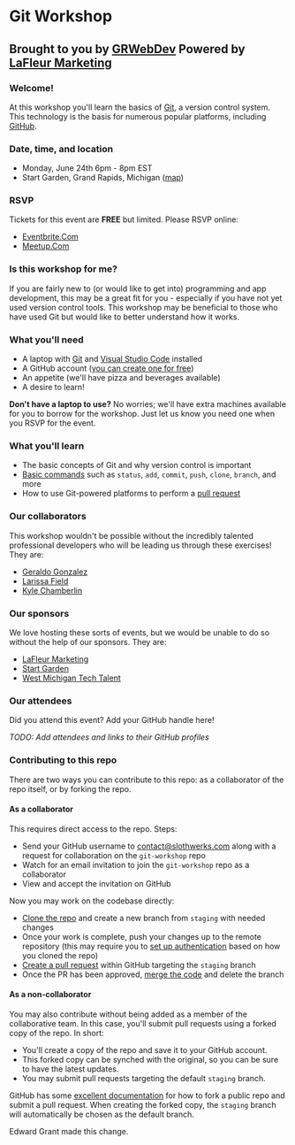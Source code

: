 # Git Workshop
## Brought to you by [GRWebDev](https://www.meetup.com/grwebdev/) Powered by [LaFleur Marketing](https://lafleur.marketing/)

### Welcome!
At this workshop you'll learn the basics of [Git](https://git-scm.com/), a version control system.  This technology is the basis for numerous popular platforms, including [GitHub](https://github.com/).

### Date, time, and location
- Monday, June 24th 6pm - 8pm EST
- Start Garden, Grand Rapids, Michigan ([map](https://www.google.com/maps/place/Start+Garden/@42.9661537,-85.6699129,15z/data=!4m6!3m5!1s0x8819adc447a3b737:0x7a6a91c9a38e58fc!8m2!3d42.9661537!4d-85.6699129!16s%2Fg%2F1ptyfjd85?entry=ttu))

### RSVP
Tickets for this event are __FREE__ but limited.  Please RSVP online:

- [Eventbrite.Com](https://www.eventbrite.com/e/grwebdev-powered-by-lafleur-presents-demystifying-git-a-hands-on-workshop-tickets-919769795217?aff=oddtdtcreator)
- [Meetup.Com](https://www.meetup.com/grwebdev/events/301450891/)

### Is this workshop for me?
If you are fairly new to (or would like to get into) programming and app development, this may be a great fit for you - especially if you have not yet used version control tools.  This workshop may be beneficial to those who have used Git but would like to better understand how it works.

### What you'll need
- A laptop with [Git](https://github.com/git-guides/install-git) and [Visual Studio Code](https://code.visualstudio.com/download) installed
- A GitHub account ([you can create one for free](https://docs.github.com/en/get-started/start-your-journey/creating-an-account-on-github))
- An appetite (we'll have pizza and beverages available)
- A desire to learn!

__Don't have a laptop to use?__ No worries; we'll have extra machines available for you to borrow for the workshop.  Just let us know you need one when you RSVP for the event.

### What you'll learn
- The basic concepts of Git and why version control is important
- [Basic commands](https://git-scm.com/docs) such as `status`, `add`, `commit`, `push`, `clone`, `branch`, and more
- How to use Git-powered platforms to perform a [pull request](https://docs.github.com/en/pull-requests/collaborating-with-pull-requests/proposing-changes-to-your-work-with-pull-requests/about-pull-requests)

### Our collaborators
This workshop wouldn't be possible without the incredibly talented professional developers who will be leading us through these exercises!  They are:

- [Geraldo Gonzalez](https://www.linkedin.com/in/geraldo-gonzalez-314912140/)
- [Larissa Field](https://www.linkedin.com/in/larissafield/)
- [Kyle Chamberlin](https://www.linkedin.com/in/kylechamberlin/)

### Our sponsors
We love hosting these sorts of events, but we would be unable to do so without the help of our sponsors.  They are:

- [LaFleur Marketing](https://lafleur.marketing/)
- [Start Garden](https://startgarden.com/)
- [West Michigan Tech Talent](https://www.westmichigantechtalent.com/)

### Our attendees
Did you attend this event?  Add your GitHub handle here!

*TODO: Add attendees and links to their GitHub profiles*

### Contributing to this repo
There are two ways you can contribute to this repo:  as a collaborator of the repo itself, or by forking the repo.

#### As a collaborator
This requires direct access to the repo.  Steps:

- Send your GitHub username to contact@slothwerks.com along with a request for collaboration on the `git-workshop` repo
- Watch for an email invitation to join the `git-workshop` repo as a collaborator
- View and accept the invitation on GitHub

Now you may work on the codebase directly:

- [Clone the repo](https://docs.github.com/en/repositories/creating-and-managing-repositories/cloning-a-repository) and create a new branch from `staging` with needed changes
- Once your work is complete, push your changes up to the remote repository (this may require you to [set up authentication](https://docs.github.com/en/authentication) based on how you cloned the repo)
- [Create a pull request](https://docs.github.com/en/pull-requests/collaborating-with-pull-requests/proposing-changes-to-your-work-with-pull-requests/creating-a-pull-request) within GitHub targeting the `staging` branch
- Once the PR has been approved, [merge the code](https://docs.github.com/en/pull-requests/collaborating-with-pull-requests/incorporating-changes-from-a-pull-request/merging-a-pull-request) and delete the branch

#### As a non-collaborator
You may also contribute without being added as a member of the collaborative team.  In this case, you'll submit pull requests using a forked copy of the repo.  In short:

- You'll create a copy of the repo and save it to your GitHub account.
- This forked copy can be synched with the original, so you can be sure to have the latest updates.
- You may submit pull requests targeting the default `staging` branch.

GitHub has some [excellent documentation](https://docs.github.com/en/get-started/exploring-projects-on-github/contributing-to-a-project) for how to fork a public repo and submit a pull request.  When creating the forked copy, the `staging` branch will automatically be chosen as the default branch.


Edward Grant made this change.